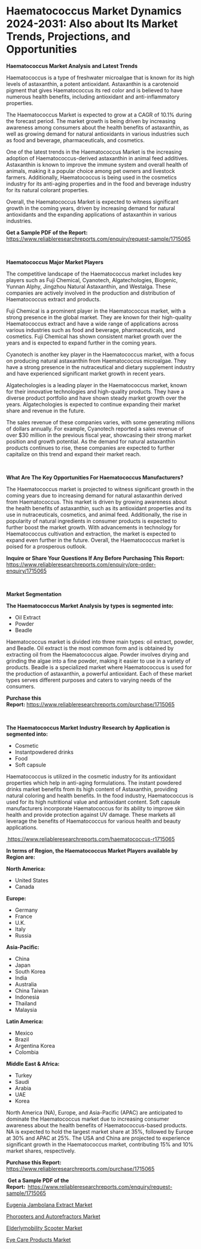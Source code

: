 <p><h1>Haematococcus Market Dynamics 2024-2031: Also about Its Market Trends, Projections, and Opportunities</h1></p><p><strong>Haematococcus Market Analysis and Latest Trends</strong></p>
<p><p>Haematococcus is a type of freshwater microalgae that is known for its high levels of astaxanthin, a potent antioxidant. Astaxanthin is a carotenoid pigment that gives Haematococcus its red color and is believed to have numerous health benefits, including antioxidant and anti-inflammatory properties.</p><p>The Haematococcus Market is expected to grow at a CAGR of 10.1% during the forecast period. The market growth is being driven by increasing awareness among consumers about the health benefits of astaxanthin, as well as growing demand for natural antioxidants in various industries such as food and beverage, pharmaceuticals, and cosmetics.</p><p>One of the latest trends in the Haematococcus Market is the increasing adoption of Haematococcus-derived astaxanthin in animal feed additives. Astaxanthin is known to improve the immune system and overall health of animals, making it a popular choice among pet owners and livestock farmers. Additionally, Haematococcus is being used in the cosmetics industry for its anti-aging properties and in the food and beverage industry for its natural colorant properties.</p><p>Overall, the Haematococcus Market is expected to witness significant growth in the coming years, driven by increasing demand for natural antioxidants and the expanding applications of astaxanthin in various industries.</p></p>
<p><strong>Get a Sample PDF of the Report:&nbsp;</strong> <a href="https://www.reliableresearchreports.com/enquiry/request-sample/1715065">https://www.reliableresearchreports.com/enquiry/request-sample/1715065</a></p>
<p>&nbsp;</p>
<p><strong>Haematococcus Major Market Players</strong></p>
<p><p>The competitive landscape of the Haematococcus market includes key players such as Fuji Chemical, Cyanotech, Algatechologies, Biogenic, Yunnan Alphy, Jingzhou Natural Astaxanthin, and Westalga. These companies are actively involved in the production and distribution of Haematococcus extract and products.</p><p>Fuji Chemical is a prominent player in the Haematococcus market, with a strong presence in the global market. They are known for their high-quality Haematococcus extract and have a wide range of applications across various industries such as food and beverage, pharmaceuticals, and cosmetics. Fuji Chemical has shown consistent market growth over the years and is expected to expand further in the coming years.</p><p>Cyanotech is another key player in the Haematococcus market, with a focus on producing natural astaxanthin from Haematococcus microalgae. They have a strong presence in the nutraceutical and dietary supplement industry and have experienced significant market growth in recent years.</p><p>Algatechologies is a leading player in the Haematococcus market, known for their innovative technologies and high-quality products. They have a diverse product portfolio and have shown steady market growth over the years. Algatechologies is expected to continue expanding their market share and revenue in the future.</p><p>The sales revenue of these companies varies, with some generating millions of dollars annually. For example, Cyanotech reported a sales revenue of over $30 million in the previous fiscal year, showcasing their strong market position and growth potential. As the demand for natural astaxanthin products continues to rise, these companies are expected to further capitalize on this trend and expand their market reach.</p></p>
<p>&nbsp;</p>
<p><strong>What Are The Key Opportunities For Haematococcus Manufacturers?</strong></p>
<p><p>The Haematococcus market is projected to witness significant growth in the coming years due to increasing demand for natural astaxanthin derived from Haematococcus. This market is driven by growing awareness about the health benefits of astaxanthin, such as its antioxidant properties and its use in nutraceuticals, cosmetics, and animal feed. Additionally, the rise in popularity of natural ingredients in consumer products is expected to further boost the market growth. With advancements in technology for Haematococcus cultivation and extraction, the market is expected to expand even further in the future. Overall, the Haematococcus market is poised for a prosperous outlook.</p></p>
<p><strong>Inquire or Share Your Questions If Any Before Purchasing This Report:</strong> <a href="https://www.reliableresearchreports.com/enquiry/pre-order-enquiry/1715065">https://www.reliableresearchreports.com/enquiry/pre-order-enquiry/1715065</a></p>
<p>&nbsp;</p>
<p><strong>Market Segmentation</strong></p>
<p><strong>The Haematococcus Market Analysis by types is segmented into:</strong></p>
<p><ul><li>Oil Extract</li><li>Powder</li><li>Beadle</li></ul></p>
<p><p>Haematococcus market is divided into three main types: oil extract, powder, and Beadle. Oil extract is the most common form and is obtained by extracting oil from the Haematococcus algae. Powder involves drying and grinding the algae into a fine powder, making it easier to use in a variety of products. Beadle is a specialized market where Haematococcus is used for the production of astaxanthin, a powerful antioxidant. Each of these market types serves different purposes and caters to varying needs of the consumers.</p></p>
<p><strong>Purchase this Report:&nbsp;</strong><a href="https://www.reliableresearchreports.com/purchase/1715065">https://www.reliableresearchreports.com/purchase/1715065</a></p>
<p>&nbsp;</p>
<p><strong>The Haematococcus Market Industry Research by Application is segmented into:</strong></p>
<p><ul><li>Cosmetic</li><li>Instantpowdered drinks</li><li>Food</li><li>Soft capsule</li></ul></p>
<p><p>Haematococcus is utilized in the cosmetic industry for its antioxidant properties which help in anti-aging formulations. The instant powdered drinks market benefits from its high content of Astaxanthin, providing natural coloring and health benefits. In the food industry, Haematococcus is used for its high nutritional value and antioxidant content. Soft capsule manufacturers incorporate Haematococcus for its ability to improve skin health and provide protection against UV damage. These markets all leverage the benefits of Haematococcus for various health and beauty applications.</p></p>
<p><a href="https://www.reliableresearchreports.com/haematococcus-r1715065">&nbsp;https://www.reliableresearchreports.com/haematococcus-r1715065</a></p>
<p><strong>In terms of Region, the Haematococcus Market Players available by Region are:</strong></p>
<p>
    <p> <strong> North America: </strong>
        <ul>
            <li>United States</li>
            <li>Canada</li>
        </ul>
        </p> 
    <p> <strong> Europe: </strong>
        <ul>
            <li>Germany</li>
            <li>France</li>
            <li>U.K.</li>
            <li>Italy</li>
            <li>Russia</li>
        </ul>
        </p> 
    <p> <strong> Asia-Pacific: </strong>
        <ul>
            <li>China</li>
            <li>Japan</li>
            <li>South Korea</li>
            <li>India</li>
            <li>Australia</li>
            <li>China Taiwan</li>
            <li>Indonesia</li>
            <li>Thailand</li>
            <li>Malaysia</li>
        </ul>
        </p> 
    <p> <strong> Latin America: </strong>
        <ul>
            <li>Mexico</li>
            <li>Brazil</li>
            <li>Argentina Korea</li>
            <li>Colombia</li>
        </ul>
        </p> 
    <p> <strong> Middle East & Africa: </strong>
        <ul>
            <li>Turkey</li>
            <li>Saudi</li>
            <li>Arabia</li>
            <li>UAE</li>
            <li>Korea</li>
        </ul>
    </p>
    </p>
<p><p>North America (NA), Europe, and Asia-Pacific (APAC) are anticipated to dominate the Haematococcus market due to increasing consumer awareness about the health benefits of Haematococcus-based products. NA is expected to hold the largest market share at 35%, followed by Europe at 30% and APAC at 25%. The USA and China are projected to experience significant growth in the Haematococcus market, contributing 15% and 10% market shares, respectively.</p></p>
<p><strong>Purchase this Report: </strong><a href="https://www.reliableresearchreports.com/purchase/1715065">https://www.reliableresearchreports.com/purchase/1715065</a></p>
<p>&nbsp;<strong>Get a Sample PDF of the Report:&nbsp;&nbsp;</strong><a href="https://www.reliableresearchreports.com/enquiry/request-sample/1715065">https://www.reliableresearchreports.com/enquiry/request-sample/1715065</a></p>
<p><strong></strong></p>
<p><p><a href="https://github.com/jaidynmorantestelletmjzya/Market-Research-Report-List-2/blob/main/eugenia-jambolana-extract-market.md">Eugenia Jambolana Extract Market</a></p><p><a href="https://www.linkedin.com/pulse/phoropters-autorefractors-market-analysis-its-cagr-segmentation-nkape">Phoropters and Autorefractors Market</a></p><p><a href="https://www.linkedin.com/pulse/elderlymobility-scooter-market-size-trends-complete-industry-mnsqe">Elderlymobility Scooter Market</a></p><p><a href="https://github.com/ruddyyedelwadw/Market-Research-Report-List-2/blob/main/eye-care-products-market.md">Eye Care Products Market</a></p></p>